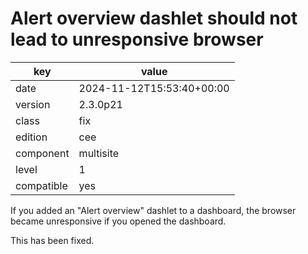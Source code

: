 [//]: # (werk v2)
# Alert overview dashlet should not lead to unresponsive browser

key        | value
---------- | ---
date       | 2024-11-12T15:53:40+00:00
version    | 2.3.0p21
class      | fix
edition    | cee
component  | multisite
level      | 1
compatible | yes

If you added an "Alert overview" dashlet to a dashboard, the browser became
unresponsive if you opened the dashboard.

This has been fixed.
